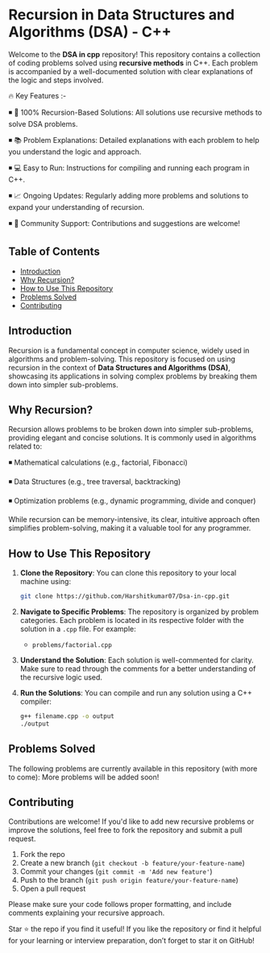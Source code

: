 # Recursion in Data Structures and Algorithms (DSA) - C++

Welcome to the **DSA in cpp** repository! This repository contains a collection of coding problems solved using **recursive methods** in C++. Each problem is accompanied by a well-documented solution with clear explanations of the logic and steps involved.


🔥 Key Features :- 

◾ 🚀 100% Recursion-Based Solutions: All solutions use recursive methods to solve DSA problems.

◾ 📚 Problem Explanations: Detailed explanations with each problem to help you understand the logic and approach.

◾ 💻 Easy to Run: Instructions for compiling and running each program in C++.

◾ 📈 Ongoing Updates: Regularly adding more problems and solutions to expand your understanding of recursion.

◾ 🤝 Community Support: Contributions and suggestions are welcome!


## Table of Contents

- [Introduction](#introduction)
- [Why Recursion?](#why-recursion)
- [How to Use This Repository](#how-to-use-this-repository)
- [Problems Solved](#problems-solved)
- [Contributing](#contributing)

## Introduction

Recursion is a fundamental concept in computer science, widely used in algorithms and problem-solving. This repository is focused on using recursion in the context of **Data Structures and Algorithms (DSA)**, showcasing its applications in solving complex problems by breaking them down into simpler sub-problems.

## Why Recursion?

Recursion allows problems to be broken down into simpler sub-problems, providing elegant and concise solutions. It is commonly used in algorithms related to:

◾ Mathematical calculations (e.g., factorial, Fibonacci)

◾ Data Structures (e.g., tree traversal, backtracking)

◾ Optimization problems (e.g., dynamic programming, divide and conquer)

While recursion can be memory-intensive, its clear, intuitive approach often simplifies problem-solving, making it a valuable tool for any programmer.

## How to Use This Repository

1. **Clone the Repository**: You can clone this repository to your local machine using:
   ```bash
   git clone https://github.com/Harshitkumar07/Dsa-in-cpp.git
   ```
   
2. **Navigate to Specific Problems**: The repository is organized by problem categories. Each problem is located in its respective folder with the solution in a `.cpp` file. For example:
   - `problems/factorial.cpp`
   
3. **Understand the Solution**: Each solution is well-commented for clarity. Make sure to read through the comments for a better understanding of the recursive logic used.

4. **Run the Solutions**: You can compile and run any solution using a C++ compiler:
   ```bash
   g++ filename.cpp -o output
   ./output
   ```

## Problems Solved

The following problems are currently available in this repository (with more to come):
More problems will be added soon!

## Contributing

Contributions are welcome! If you'd like to add new recursive problems or improve the solutions, feel free to fork the repository and submit a pull request.

1. Fork the repo
2. Create a new branch (`git checkout -b feature/your-feature-name`)
3. Commit your changes (`git commit -m 'Add new feature'`)
4. Push to the branch (`git push origin feature/your-feature-name`)
5. Open a pull request

Please make sure your code follows proper formatting, and include comments explaining your recursive approach.

Star ⭐ the repo if you find it useful!
If you like the repository or find it helpful for your learning or interview preparation, don’t forget to star it on GitHub!
